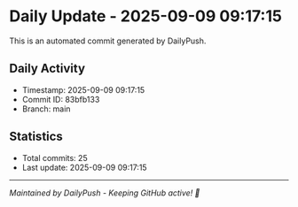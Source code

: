 # Daily Update - 2025-09-09 09:17:15

This is an automated commit generated by DailyPush.

## Daily Activity
- Timestamp: 2025-09-09 09:17:15
- Commit ID: 83bfb133
- Branch: main

## Statistics
- Total commits: 25
- Last update: 2025-09-09 09:17:15

---
*Maintained by DailyPush - Keeping GitHub active! 🚀*
